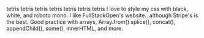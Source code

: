 tetris tetris tetris tetris tetris tetris tetris
I love to style my css with black, white, and roboto mono. I like FullStackOpen's website.. although Stripe's is the best.
Good practice with arrays, Array.from() splice(), concat(), appendChild(), some(), innerHTML, and more.
